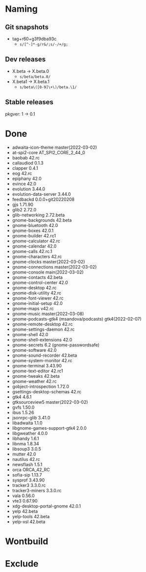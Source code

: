 # Naming
## Git snapshots
* tag+r60+g3f9dba93c
  * `s/[^-]*-g/r&/;s/-/+/g;`
## Dev releases
* X.beta -> X.beta.0
  * `s/beta/beta.0/`
* X.beta1 -> X.beta.1
  * `s/beta\([0-9]\+\)/beta.\1/`
## Stable releases
pkgver: 1 -> 0.1

# Done
- adwaita-icon-theme master(2022-03-02)
- at-spi2-core AT_SPI2_CORE_2_44_0
- baobab 42.rc
- callaudiod 0.1.3
- clapper 0.4.1
- eog 42.rc
- epiphany 42.0
- evince 42.0
- evolution 3.44.0
- evolution-data-server 3.44.0
- feedbackd 0.0.0+git20220208
- gjs 1.71.90
- glib2 2.72.0
- glib-networking 2.72.beta
- gnome-backgrounds 42.beta
- gnome-bluetooth 42.0
- gnome-boxes 42.0.1
- gnome-builder 42.rc1
- gnome-calculator 42.rc
- gnome-calendar 42.0
- gnome-calls 42.rc.1
- gnome-characters 42.rc
- gnome-clocks master(2022-03-02)
- gnome-connections master(2022-03-02)
- gnome-console main(2022-03-02)
- gnome-contacts 42.beta
- gnome-control-center 42.0
- gnome-desktop 42.rc
- gnome-disk-utility 42.rc
- gnome-font-viewer 42.rc
- gnome-initial-setup 42.0
- gnome-maps v42.rc
- gnome-music master(2022-03-08)
- gnome-podcasts-gtk4 (msandova/podcasts) gtk4(2022-02-07)
- gnome-remote-desktop 42.rc
- gnome-settings-daemon 42.rc
- gnome-shell 42.0
- gnome-shell-extensions 42.0
- gnome-secrets 6.2 (gnome-passwordsafe)
- gnome-software 42.0
- gnome-sound-recorder 42.beta
- gnome-system-monitor 42.rc
- gnome-terminal 3.43.90
- gnome-text-editor 42.rc1
- gnome-tweaks 42.beta
- gnome-weather 42.rc
- gobject-introspection 1.72.0
- gsettings-desktop-schemas 42.rc
- gtk4 4.6.1
- gtksourceview5 master(2022-03-02)
- gvfs 1.50.0
- ibus 1.5.26
- jsonrpc-glib 3.41.0
- libadwaita 1.1.0
- libgnome-games-support-gtk4 2.0.0
- libgweather 4.0.0
- libhandy 1.6.1
- libnma 1.8.34
- libsoup3 3.0.5
- mutter 42.0
- nautilus 42.rc
- newsflash 1.5.1
- orca ORCA_42_RC
- sofia-sip 1.13.7
- sysprof 3.43.90
- tracker3 3.3.0.rc
- tracker3-miners 3.3.0.rc
- vala 0.56.0
- vte3 0.67.90
- xdg-desktop-portal-gnome 42.0.1
- yelp 42.beta
- yelp-tools 42.beta
- yelp-xsl 42.beta

# Wontbuild

# Exclude